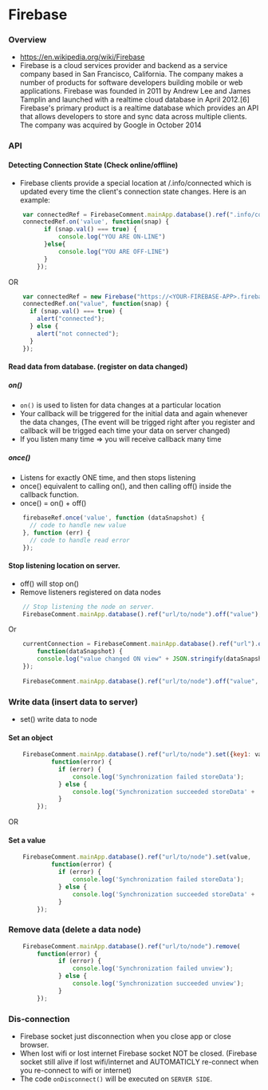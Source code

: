 # Firebase

### Overview
  - https://en.wikipedia.org/wiki/Firebase
  - Firebase is a cloud services provider and backend as a service company based in San Francisco, California. The company makes a number of products for software developers building mobile or web applications. Firebase was founded in 2011 by Andrew Lee and James Tamplin and launched with a realtime cloud database in April 2012.[6] Firebase's primary product is a realtime database which provides an API that allows developers to store and sync data across multiple clients. The company was acquired by Google in October 2014
  

### API

#### Detecting Connection State (Check online/offline)
- Firebase clients provide a special location at /.info/connected which is updated every time the client's connection state changes. Here is an example: 

```js
	var connectedRef = FirebaseComment.mainApp.database().ref(".info/connected");
	connectedRef.on('value', function(snap) {
		  if (snap.val() === true) {
			  console.log("YOU ARE ON-LINE")
		  }else{
			  console.log("YOU ARE OFF-LINE")
		  }
		});
```
OR 
```js
	var connectedRef = new Firebase("https://<YOUR-FIREBASE-APP>.firebaseio.com/.info/connected");
	connectedRef.on("value", function(snap) {
	  if (snap.val() === true) {
	    alert("connected");
	  } else {
	    alert("not connected");
	  }
	});
```

#### Read data from database. (register on data changed)

##### on()
  - `on()` is used to listen for data changes at a particular location
  - Your callback will be triggered for the initial data and again whenever the data changes, (The event will be trigged right after you register and callback will be trigged each time your data on server changed)
  - If you listen many time => you will receive callback many time
 
##### once()
  - Listens for exactly ONE time, and then stops listening
  - once()  equivalent to calling on(), and then calling off() inside the callback function.
  - once() = on() + off()
  
```js
	firebaseRef.once('value', function (dataSnapshot) {
	  // code to handle new value
	}, function (err) {
	  // code to handle read error
	});
```

#### Stop listening location on server.
  - off() will stop on()
  - Remove listeners registered on data nodes

```js
    // Stop listening the node on server.
    FirebaseComment.mainApp.database().ref("url/to/node").off("value");
```

Or

```js
	currentConnection = FirebaseComment.mainApp.database().ref("url").on("value",
	    function(dataSnapshot) {
		console.log("value changed ON view" + JSON.stringify(dataSnapshot.val()));
	});		
	
	FirebaseComment.mainApp.database().ref("url/to/node").off("value", currentConnection);
```

### Write data (insert data to server)
  - set() write data to node
  

#### Set an object
```js
	FirebaseComment.mainApp.database().ref("url/to/node").set({key1: value1, key2: value2},
		    function(error) {
			  if (error) {
			      console.log('Synchronization failed storeData');
			  } else {
			      console.log('Synchronization succeeded storeData' + 
			  }
		});
```

OR

#### Set a value
```js
	FirebaseComment.mainApp.database().ref("url/to/node").set(value,
		    function(error) {
			  if (error) {
			      console.log('Synchronization failed storeData');
			  } else {
			      console.log('Synchronization succeeded storeData' + 
			  }
		});
```
### Remove data (delete a data node)

```js
	FirebaseComment.mainApp.database().ref("url/to/node").remove(
		function(error) {
			  if (error) {
			      console.log('Synchronization failed unview');
			  } else {
			      console.log('Synchronization succeeded unview');
			  }
		});
```

### Dis-connection
  - Firebase socket just disconnection when you close app or close browser.
  - When lost wifi or lost internet Firebase socket NOT be closed. (Firebase socket still alive if lost wifi/internet and AUTOMATICLY re-connect when you re-connect to wifi or internet)
  - The code `onDisconnect()` will be executed on `SERVER SIDE`.
